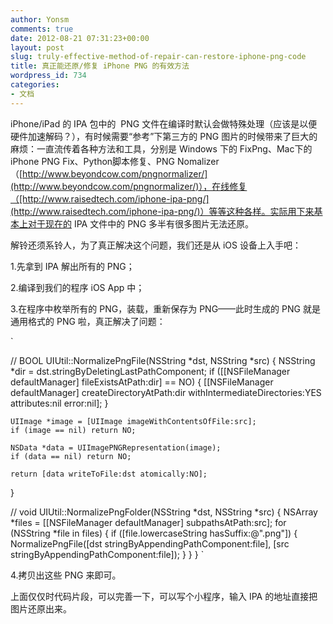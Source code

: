 ```yaml
---
author: Yonsm
comments: true
date: 2012-08-21 07:31:23+00:00
layout: post
slug: truly-effective-method-of-repair-can-restore-iphone-png-code
title: 真正能还原/修复 iPhone PNG 的有效方法
wordpress_id: 734
categories:
- 文档
---
```


iPhone/iPad 的 IPA 包中的  PNG 文件在编译时默认会做特殊处理（应该是以便硬件加速解码？），有时候需要“参考”下第三方的 PNG 图片的时候带来了巨大的麻烦：一直流传着各种方法和工具，分别是 Windows 下的 FixPng、Mac下的iPhone PNG Fix、Python脚本修复、PNG Nomalizer（[http://www.beyondcow.com/pngnormalizer/](http://www.beyondcow.com/pngnormalizer/)），在线修复（[http://www.raisedtech.com/iphone-ipa-png/](http://www.raisedtech.com/iphone-ipa-png/)）等等这种各样。实际用下来基本上对于现在的 IPA 文件中的 PNG 多半有很多图片无法还原。

解铃还须系铃人，为了真正解决这个问题，我们还是从 iOS 设备上入手吧：

<!-- more -->1.先拿到 IPA 解出所有的 PNG；

2.编译到我们的程序 iOS App 中；

3.在程序中枚举所有的 PNG，装载，重新保存为 PNG——此时生成的 PNG 就是通用格式的 PNG 啦，真正解决了问题：

`

//
BOOL UIUtil::NormalizePngFile(NSString *dst, NSString *src)
{
    NSString *dir = dst.stringByDeletingLastPathComponent;
    if ([[NSFileManager defaultManager] fileExistsAtPath:dir] == NO)
    {
        [[NSFileManager defaultManager] createDirectoryAtPath:dir withIntermediateDirectories:YES attributes:nil error:nil];
    }
    
    UIImage *image = [UIImage imageWithContentsOfFile:src];
    if (image == nil) return NO;
    
    NSData *data = UIImagePNGRepresentation(image);
    if (data == nil) return NO;
    
    return [data writeToFile:dst atomically:NO];
}

//
void UIUtil::NormalizePngFolder(NSString *dst, NSString *src)
{
    NSArray *files = [[NSFileManager defaultManager] subpathsAtPath:src];
    for (NSString *file in files)
    {
        if ([file.lowercaseString hasSuffix:@".png"])
        {
            NormalizePngFile([dst stringByAppendingPathComponent:file], [src stringByAppendingPathComponent:file]);
        }
    }
}
`

4.拷贝出这些 PNG 来即可。

上面仅仅时代码片段，可以完善一下，可以写个小程序，输入 IPA 的地址直接把图片还原出来。


